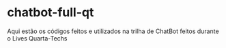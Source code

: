 # chatbot-full-qt
Aqui estão os códigos feitos e utilizados na trilha de ChatBot feitos durante o Lives Quarta-Techs
